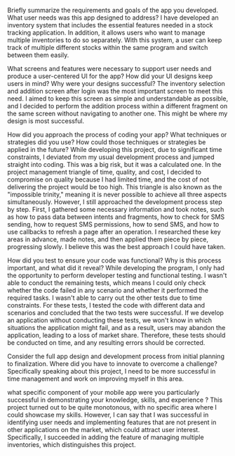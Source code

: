 Briefly summarize the requirements and goals of the app you developed. What user needs was this app designed to address?
I have developed an inventory system that includes the essential features needed in a stock tracking application. In addition, it allows users who want to manage multiple inventories to do so separately. With this system, a user can keep track of multiple different stocks within the same program and switch between them easily.

What screens and features were necessary to support user needs and produce a user-centered UI for the app? How did your UI designs keep users in mind? Why were your designs successful?
The inventory selection and addition screen after login was the most important screen to meet this need. I aimed to keep this screen as simple and understandable as possible, and I decided to perform the addition process within a different fragment on the same screen without navigating to another one. This might be where my design is most successful.

How did you approach the process of coding your app? What techniques or strategies did you use? How could those techniques or strategies be applied in the future?
While developing this project, due to significant time constraints, I deviated from my usual development process and jumped straight into coding. This was a big risk, but it was a calculated one. In the project management triangle of time, quality, and cost, I decided to compromise on quality because I had limited time, and the cost of not delivering the project would be too high. This triangle is also known as the "impossible trinity," meaning it is never possible to achieve all three aspects simultaneously. However, I still approached the development process step by step. First, I gathered some necessary information and took notes, such as how to pass data between intents and fragments, how to check for SMS sending, how to request SMS permissions, how to send SMS, and how to use callbacks to refresh a page after an operation. I researched these key areas in advance, made notes, and then applied them piece by piece, progressing slowly. I believe this was the best approach I could have taken.

How did you test to ensure your code was functional? Why is this process important, and what did it reveal?
While developing the program, I only had the opportunity to perform developer testing and functional testing. I wasn't able to conduct the remaining tests, which means I could only check whether the code failed in any scenario and whether it performed the required tasks. I wasn't able to carry out the other tests due to time constraints. For these tests, I tested the code with different data and scenarios and concluded that the two tests were successful. If we develop an application without conducting these tests, we won't know in which situations the application might fail, and as a result, users may abandon the application, leading to a loss of market share. Therefore, these tests should be conducted on time, and any resulting errors should be corrected.

Consider the full app design and development process from initial planning to finalization. Where did you have to innovate to overcome a challenge?
Specifically speaking about this project, I need to be more successful in time management and work on improving myself in this area.

what specific component of your mobile app were you particularly successful in demonstrating your knowledge, skills, and experience ?
This project turned out to be quite monotonous, with no specific area where I could showcase my skills. However, I can say that I was successful in identifying user needs and implementing features that are not present in other applications on the market, which could attract user interest. Specifically, I succeeded in adding the feature of managing multiple inventories, which distinguishes this project.
